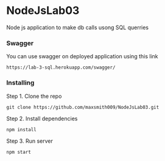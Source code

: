 # NodeJsLab03

Node js application to make db calls usong SQL querries

### Swagger

You can use swagger on deployed application using this link

```
https://lab-3-sql.herokuapp.com/swagger/
```

### Installing

Step 1. Clone the repo
```
git clone https://github.com/maxsmith009/NodeJsLab03.git
```

Step 2. Install dependencies
```
npm install
```

Step 3. Run server
```
npm start
```
